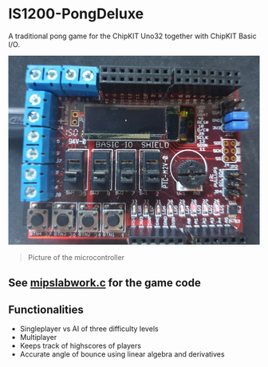 # IS1200-PongDeluxe
A traditional pong game for the ChipKIT Uno32 together with ChipKIT Basic I/O.

![mc](https://github.com/EdwinAhl/IS1200-PongDeluxe/blob/main/microcontroller.jpg)
> Picture of the microcontroller

## See [mipslabwork.c](https://github.com/EdwinAhl/IS1200-PongDeluxe/blob/main/mipslabwork.c) for the game code

## Functionalities 
- Singleplayer vs AI of three difficulty levels
- Multiplayer 
- Keeps track of highscores of players 
- Accurate angle of bounce using linear algebra and derivatives
